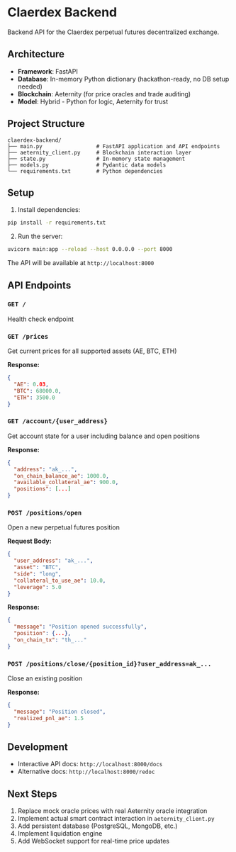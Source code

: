 # Claerdex Backend

Backend API for the Claerdex perpetual futures decentralized exchange.

## Architecture

- **Framework**: FastAPI
- **Database**: In-memory Python dictionary (hackathon-ready, no DB setup needed)
- **Blockchain**: Aeternity (for price oracles and trade auditing)
- **Model**: Hybrid - Python for logic, Aeternity for trust

## Project Structure

```
claerdex-backend/
├── main.py                 # FastAPI application and API endpoints
├── aeternity_client.py     # Blockchain interaction layer
├── state.py                # In-memory state management
├── models.py               # Pydantic data models
└── requirements.txt        # Python dependencies
```

## Setup

1. Install dependencies:
```bash
pip install -r requirements.txt
```

2. Run the server:
```bash
uvicorn main:app --reload --host 0.0.0.0 --port 8000
```

The API will be available at `http://localhost:8000`

## API Endpoints

### `GET /`
Health check endpoint

### `GET /prices`
Get current prices for all supported assets (AE, BTC, ETH)

**Response:**
```json
{
  "AE": 0.03,
  "BTC": 68000.0,
  "ETH": 3500.0
}
```

### `GET /account/{user_address}`
Get account state for a user including balance and open positions

**Response:**
```json
{
  "address": "ak_...",
  "on_chain_balance_ae": 1000.0,
  "available_collateral_ae": 900.0,
  "positions": [...]
}
```

### `POST /positions/open`
Open a new perpetual futures position

**Request Body:**
```json
{
  "user_address": "ak_...",
  "asset": "BTC",
  "side": "long",
  "collateral_to_use_ae": 10.0,
  "leverage": 5.0
}
```

**Response:**
```json
{
  "message": "Position opened successfully",
  "position": {...},
  "on_chain_tx": "th_..."
}
```

### `POST /positions/close/{position_id}?user_address=ak_...`
Close an existing position

**Response:**
```json
{
  "message": "Position closed",
  "realized_pnl_ae": 1.5
}
```

## Development

- Interactive API docs: `http://localhost:8000/docs`
- Alternative docs: `http://localhost:8000/redoc`

## Next Steps

1. Replace mock oracle prices with real Aeternity oracle integration
2. Implement actual smart contract interaction in `aeternity_client.py`
3. Add persistent database (PostgreSQL, MongoDB, etc.)
4. Implement liquidation engine
5. Add WebSocket support for real-time price updates
